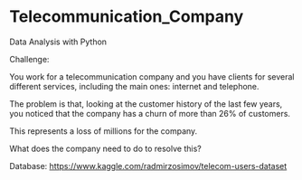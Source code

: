 # Telecommunication_Company

Data Analysis with Python

Challenge:

You work for a telecommunication company and you have clients for several different services, including the main ones: internet and telephone.

The problem is that, looking at the customer history of the last few years, you noticed that the company has a churn of more than 26% of customers.

This represents a loss of millions for the company.

What does the company need to do to resolve this?

Database: https://www.kaggle.com/radmirzosimov/telecom-users-dataset
